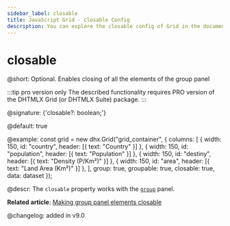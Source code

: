 ```yaml
---
sidebar_label: closable
title: JavaScript Grid - closable Config 
description: You can explore the closable config of Grid in the documentation of the DHTMLX JavaScript UI library. Browse developer guides and API reference, try out code examples and live demos, and download a free 30-day evaluation version of DHTMLX Suite.
---
```


# closable

@short: Optional. Enables closing of all the elements of the group panel

:::tip pro version only
The described functionality requires PRO version of the DHTMLX Grid (or DHTMLX Suite) package.
:::

@signature: {'closable?: boolean;'}

@default: true

@example:
const grid = new dhx.Grid("grid_container", {
    columns: [
        { width: 150, id: "country", header: [{ text: "Country" }] },
        { width: 150, id: "population", header: [{ text: "Population" }] },
        { width: 150, id: "destiny", header: [{ text: "Density (P/Km²)" }] },
        { width: 150, id: "area", header: [{ text: "Land Area (Km²)" }] },
    ],
    group: true,
    groupable: true,
    closable: true,
    data: dataset
});

@descr:
The `closable` property works with the [`group`](grid/api/grid_group_config.md) panel.


**Related article**: [Making group panel elements closable](grid/usage.md#making-group-panel-elements-closable)

@changelog: added in v9.0